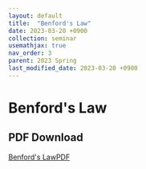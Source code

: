 ```yaml
---
layout: default
title:  "Benford's Law"
date: 2023-03-20 +0900
collection: seminar
usemathjax: true
nav_order: 3
parent: 2023 Spring
last_modified_date: 2023-03-20 +0900
---
```

# Benford's Law
<!-- ## <center> Abstract </center>
Francis Guthrie claimed in 1852 the four color problem. We
proof two essential lemmas and then solve six color problem. We expand
the proof of six color problem into five, four color problem. Kempe
published this proof in 1879. However the flaw was discovered in 1890
by Heawood. Although flawed, Kempe’s idea was used as one of a basic
tool. -->
<!-- ## Video Link

[![Video Label](https://img.youtube.com/vi/p-5AWZCBZJo/hqdefault.jpg)](https://youtu.be/p-5AWZCBZJo) -->

## PDF Download

<a target='_blank' href='download/벤포드 법칙.pdf'>Benford's LawPDF</a>